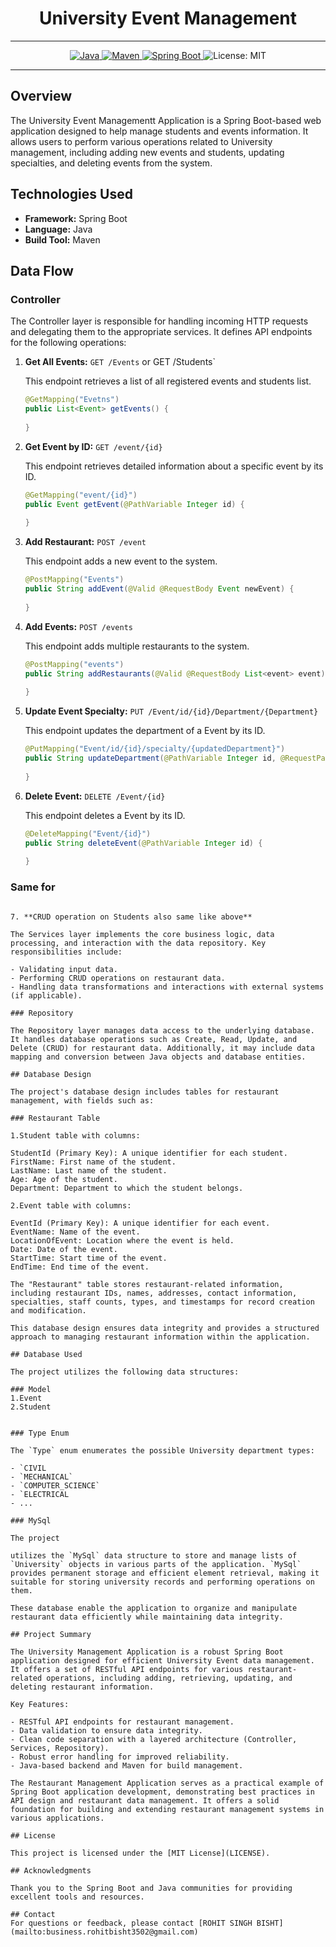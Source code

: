 # <h1 align = "center"> University Event Management </h1>
___ 
<p align="center">
<a href="Java url">
    <img alt="Java" src="https://img.shields.io/badge/Java->=8-darkblue.svg" />
</a>
<a href="Maven url" >
    <img alt="Maven" src="https://img.shields.io/badge/maven-4.0-brightgreen.svg" />
</a>
<a href="Spring Boot url" >
    <img alt="Spring Boot" src="https://img.shields.io/badge/Spring Boot-3.1.3-brightgreen.svg" />
</a>
    <img alt = "License: MIT" src="https://img.shields.io/badge/License-MIT-yellow.svg" />
    </a>
</p>


---

<p align="left">

## Overview

The University Event Managementt Application is a Spring Boot-based web application designed to help manage students and events information. It allows users to perform various operations related to University management, including adding new events and students, updating specialties, and deleting events from the system.

## Technologies Used

- **Framework:** Spring Boot
- **Language:** Java
- **Build Tool:** Maven

## Data Flow

### Controller

The Controller layer is responsible for handling incoming HTTP requests and delegating them to the appropriate services. It defines API endpoints for the following operations:

1. **Get All Events:** `GET /Events` or GET /Students`
   
   This endpoint retrieves a list of all registered events and students list.

   ```java
   @GetMapping("Evetns")
   public List<Event> getEvents() {
       
   }
   ```

2. **Get Event by ID:** `GET /event/{id}`

   This endpoint retrieves detailed information about a specific event by its ID.

   ```java
   @GetMapping("event/{id}")
   public Event getEvent(@PathVariable Integer id) {
      
   }
   ```

3. **Add Restaurant:** `POST /event`

   This endpoint adds a new event to the system.

   ```java
   @PostMapping("Events")
   public String addEvent(@Valid @RequestBody Event newEvent) {
    
   }
   ```

4. **Add Events:** `POST /events`

   This endpoint adds multiple restaurants to the system.

   ```java
   @PostMapping("events")
   public String addRestaurants(@Valid @RequestBody List<event> event) {
       
   }
   ```

5. **Update Event Specialty:** `PUT /Event/id/{id}/Department/{Department}`

   This endpoint updates the department of a Event by its ID.

   ```java
   @PutMapping("Event/id/{id}/specialty/{updatedDepartment}")
   public String updateDepartment(@PathVariable Integer id, @RequestParam String updadteDepartment) {
       
   }
   ```

6. **Delete Event:** `DELETE /Event/{id}`

   This endpoint deletes a Event by its ID.

   ```java
   @DeleteMapping("Event/{id}")
   public String deleteEvent(@PathVariable Integer id) {
       
   }

### Same for 
   ```

7. **CRUD operation on Students also same like above** 

The Services layer implements the core business logic, data processing, and interaction with the data repository. Key responsibilities include:

- Validating input data.
- Performing CRUD operations on restaurant data.
- Handling data transformations and interactions with external systems (if applicable).

### Repository

The Repository layer manages data access to the underlying database. It handles database operations such as Create, Read, Update, and Delete (CRUD) for restaurant data. Additionally, it may include data mapping and conversion between Java objects and database entities.

## Database Design

The project's database design includes tables for restaurant management, with fields such as:

### Restaurant Table

1.Student table with columns:

StudentId (Primary Key): A unique identifier for each student.
FirstName: First name of the student.
LastName: Last name of the student.
Age: Age of the student.
Department: Department to which the student belongs.

2.Event table with columns:

EventId (Primary Key): A unique identifier for each event.
EventName: Name of the event.
LocationOfEvent: Location where the event is held.
Date: Date of the event.
StartTime: Start time of the event.
EndTime: End time of the event.

The "Restaurant" table stores restaurant-related information, including restaurant IDs, names, addresses, contact information, specialties, staff counts, types, and timestamps for record creation and modification.

This database design ensures data integrity and provides a structured approach to managing restaurant information within the application.

## Database Used

The project utilizes the following data structures:

### Model
1.Event
2.Student


### Type Enum

The `Type` enum enumerates the possible University department types:

- `CIVIL
- `MECHANICAL`
- `COMPUTER_SCIENCE`
- `ELECTRICAL
- ...

### MySql

The project

 utilizes the `MySql` data structure to store and manage lists of `University` objects in various parts of the application. `MySql` provides permanent storage and efficient element retrieval, making it suitable for storing university records and performing operations on them.

These database enable the application to organize and manipulate restaurant data efficiently while maintaining data integrity.

## Project Summary

The University Management Application is a robust Spring Boot application designed for efficient University Event data management. It offers a set of RESTful API endpoints for various restaurant-related operations, including adding, retrieving, updating, and deleting restaurant information.

Key Features:

- RESTful API endpoints for restaurant management.
- Data validation to ensure data integrity.
- Clean code separation with a layered architecture (Controller, Services, Repository).
- Robust error handling for improved reliability.
- Java-based backend and Maven for build management.

The Restaurant Management Application serves as a practical example of Spring Boot application development, demonstrating best practices in API design and restaurant data management. It offers a solid foundation for building and extending restaurant management systems in various applications.

## License

This project is licensed under the [MIT License](LICENSE).

## Acknowledgments

Thank you to the Spring Boot and Java communities for providing excellent tools and resources.

## Contact
For questions or feedback, please contact [ROHIT SINGH BISHT](mailto:business.rohitbisht3502@gmail.com)



